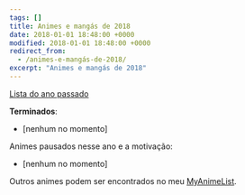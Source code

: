 ```yaml
---
tags: []
title: Animes e mangás de 2018
date: 2018-01-01 18:48:00 +0000
modified: 2018-01-01 18:48:00 +0000
redirect_from:
  - /animes-e-mangás-de-2018/
excerpt: "Animes e mangás de 2018"
---
```


[Lista do ano passado](https://qgustavor.github.io/blog/animes-assistidos-e-mangás-de-2017)

**Terminados**:

-   [nenhum no momento]

Animes pausados nesse ano e a motivação:

-   [nenhum no momento]

Outros animes podem ser encontrados no meu [MyAnimeList](https://myanimelist.net/animelist/qgustavor).
